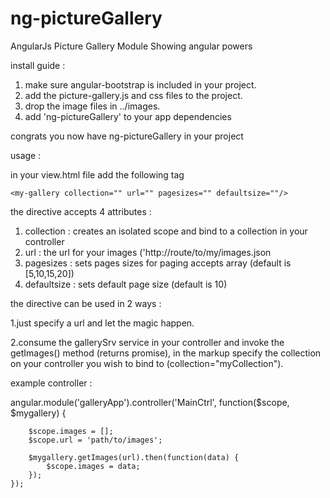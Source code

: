 ng-pictureGallery
=================

AngularJs Picture Gallery Module
Showing angular powers

 

install guide :

1. make sure angular-bootstrap is included in your project.
2. add the picture-gallery.js and css files to the project.
3. drop the image files in ../images.
4. add 'ng-pictureGallery' to your app dependencies

congrats you now have ng-pictureGallery in your project


usage :

in your view.html file add the following tag 

    <my-gallery collection="" url="" pagesizes="" defaultsize=""/>    


the directive accepts 4 attributes :

1. collection  : creates an isolated scope and bind to a collection in your controller
2. url         : the url for your images ('http://route/to/my/images.json
3. pagesizes   : sets pages sizes for paging accepts array (default is [5,10,15,20])
4. defaultsize : sets default page size (default is 10)


the directive can be used in 2 ways :

1.just specify a url and let the magic happen.

2.consume the gallerySrv service in your controller 
and invoke the getImages() method (returns promise),
in the markup specify the collection on your controller 
you wish to bind to (collection="myCollection").

example controller :


angular.module('galleryApp').controller('MainCtrl',
    function($scope, $mygallery) {

        $scope.images = [];
        $scope.url = 'path/to/images';       

        $mygallery.getImages(url).then(function(data) {
            $scope.images = data;
        });
    });

 <my-gallery collection="images"/>
